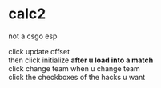 # calc2
not a csgo esp

click update offset  
then click initialize **after u load into a match**  
click change team when u change team  
click the checkboxes of the hacks u want  
